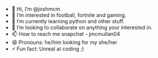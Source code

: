 - 👋 Hi, I’m @joshmcm
- 👀 I’m interested in football, fortnite and gaming.
- 🌱 I’m currently learning python and other stuff.
- 💞️ I’m looking to collaborate on anything your interested in.
- 📫 How to reach me snapchat - jmcmullan04
- 😄 Pronouns: he/him looking for my she/her
- ⚡ Fun fact: Unreal at coding ;)

<!---
joshmcm/joshmcm is a ✨ special ✨ repository because its `README.md` (this file) appears on your GitHub profile.
You can click the Preview link to take a look at your changes.
--->

